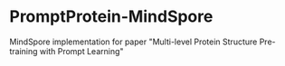 # PromptProtein-MindSpore
MindSpore implementation for paper "Multi-level Protein Structure Pre-training with Prompt Learning"
